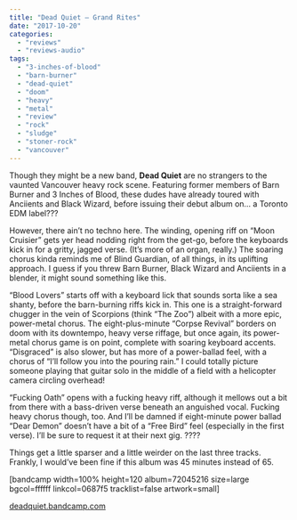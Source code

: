 ```yaml
---
title: "Dead Quiet – Grand Rites"
date: "2017-10-20"
categories: 
  - "reviews"
  - "reviews-audio"
tags: 
  - "3-inches-of-blood"
  - "barn-burner"
  - "dead-quiet"
  - "doom"
  - "heavy"
  - "metal"
  - "review"
  - "rock"
  - "sludge"
  - "stoner-rock"
  - "vancouver"
---
```


Though they might be a new band, **Dead Quiet** are no strangers to the vaunted Vancouver heavy rock scene. Featuring former members of Barn Burner and 3 Inches of Blood, these dudes have already toured with Anciients and Black Wizard, before issuing their debut album on… a Toronto EDM label???

However, there ain’t no techno here. The winding, opening riff on “Moon Cruisier” gets yer head nodding right from the get-go, before the keyboards kick in for a gritty, jagged verse. (It’s more of an organ, really.) The soaring chorus kinda reminds me of Blind Guardian, of all things, in its uplifting approach. I guess if you threw Barn Burner, Black Wizard and Anciients in a blender, it might sound something like this.

“Blood Lovers” starts off with a keyboard lick that sounds sorta like a sea shanty, before the barn-burning riffs kick in. This one is a straight-forward chugger in the vein of Scorpions (think “The Zoo”) albeit with a more epic, power-metal chorus. The eight-plus-minute “Corpse Revival” borders on doom with its downtempo, heavy verse riffage, but once again, its power-metal chorus game is on point, complete with soaring keyboard accents. “Disgraced” is also slower, but has more of a power-ballad feel, with a chorus of “I’ll follow you into the pouring rain.” I could totally picture someone playing that guitar solo in the middle of a field with a helicopter camera circling overhead!

“Fucking Oath” opens with a fucking heavy riff, although it mellows out a bit from there with a bass-driven verse beneath an anguished vocal. Fucking heavy chorus though, too. And I’ll be damned if eight-minute power ballad “Dear Demon” doesn’t have a bit of a “Free Bird” feel (especially in the first verse). I’ll be sure to request it at their next gig. ????

Things get a little sparser and a little weirder on the last three tracks. Frankly, I would’ve been fine if this album was 45 minutes instead of 65.

\[bandcamp width=100% height=120 album=72045216 size=large bgcol=ffffff linkcol=0687f5 tracklist=false artwork=small\]

[deadquiet.bandcamp.com](https://deadquiet.bandcamp.com/)
